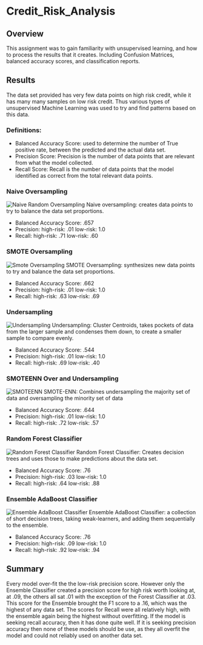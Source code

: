 # Credit_Risk_Analysis
## Overview
This assignment was to gain familiarity with unsupervised learning, and how to process the results that it creates. Including Confusion Matrices, balanced accuracy scores, and classification reports. 

## Results
The data set provided has very few data points on high risk credit, while it has many many samples on low risk credit. Thus various types of unsupervised Machine Learning was used to try and find patterns based on this data. 
### Definitions:
 - Balanced Accuracy Score: used to determine the number of True positive rate, between the predicted and the actual data set. 
 - Precision Score: Precision is the number of data points that are relevant from what the model collected.
 - Recall Score: Recall is the number of data points that the model identified as correct from the total relevant data points. 
### Naive Oversampling
![Naive Random Oversampling](https://user-images.githubusercontent.com/106715300/196280535-c4674171-4c40-4f8c-9c4f-3c9ebbce0c02.png)
Naive oversampling: creates data points to try to balance the data set proportions. 
  - Balanced Accuracy Score: .657
  - Precision: high-risk: .01   low-risk: 1.0
  - Recall: high-risk: .71    low-risk: .60
### SMOTE Oversampling
![Smote Oversampling](https://user-images.githubusercontent.com/106715300/196284958-0ae00b87-38cb-4107-b4bd-6f180cfe0445.png)
SMOTE Oversampling: synthesizes new data points to try and balance the data set proportions.
  - Balanced Accuracy Score: .662
  - Precision: high-risk: .01   low-risk: 1.0
  - Recall: high-risk: .63    low-risk: .69
### Undersampling 
![Undersampling](https://user-images.githubusercontent.com/106715300/196285449-a5812979-c154-47cb-9aa8-07b9fd88a72a.png)
 Undersampling: Cluster Centroids, takes pockets of data from the larger sample and condenses them down, to create a smaller sample to compare evenly.
   - Balanced Accuracy Score: .544
   - Precision: high-risk: .01   low-risk: 1.0
   - Recall: high-risk: .69    low-risk: .40
### SMOTEENN Over and Undersampling
![SMOTEENN](https://user-images.githubusercontent.com/106715300/196285975-452ae398-d041-4c0f-a6d9-dabe58ad1a45.png)
SMOTE-ENN: Combines undersampling the majority set of data and oversampling the minority set of data
   - Balanced Accuracy Score: .644
   - Precision: high-risk: .01   low-risk: 1.0
   - Recall: high-risk: .72    low-risk: .57
### Random Forest Classifier
![Random Forest Classifier](https://user-images.githubusercontent.com/106715300/196286578-bbd7f5ff-be1e-4098-8220-f0af80b14548.png)
Random Forest Classifier: Creates decision trees and uses those to make predictions about the data set.
   - Balanced Accuracy Score: .76
   - Precision: high-risk: .03   low-risk: 1.0
   - Recall: high-risk: .64    low-risk: .88
### Ensemble AdaBoost Classifier
![Ensemble AdaBoost Classifier](https://user-images.githubusercontent.com/106715300/196286936-db6cb99b-b971-4c1c-add2-df01f607c52f.png)
Ensemble AdaBoost Classifier: a collection of short decision trees, taking weak-learners, and adding them sequentially to the ensemble. 
   - Balanced Accuracy Score: .76
   - Precision: high-risk: .09   low-risk: 1.0
   - Recall: high-risk: .92    low-risk: .94

## Summary 
Every model over-fit the the low-risk precision score. However only the Ensemble Classifier created a precision score for high risk worth looking at, at .09, the others all sat .01 with the exception of the Forest Classifier at .03. This score for the Ensemble brought the F1 score to a .16, which was the highest of any data set. The scores for Recall were all relatively high, with the ensemble again being the highest without overfitting. If the model is seeking recall accuracy, then it has done quite well. If it is seeking precision accuracy then none of these models should be use, as they all overfit the model and could not reliably used on another data set. 





